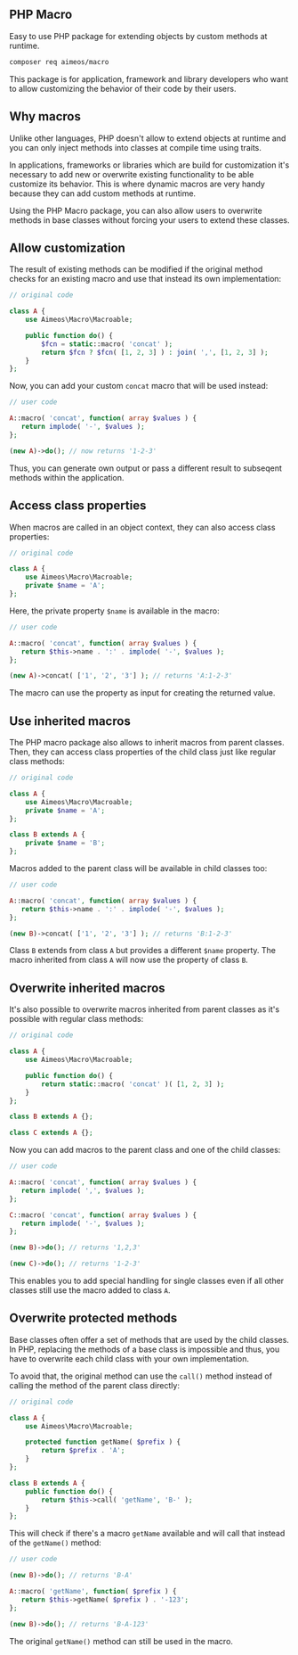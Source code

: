 ## PHP Macro

Easy to use PHP package for extending objects by custom methods at runtime.

```bash
composer req aimeos/macro
```

This package is for application, framework and library developers who want to
allow customizing the behavior of their code by their users.

## Why macros

Unlike other languages, PHP doesn't allow to extend objects at runtime and you
can only inject methods into classes at compile time using traits.

In applications, frameworks or libraries which are build for customization it's
necessary to add new or overwrite existing functionality to be able customize
its behavior. This is where dynamic macros are very handy because they can add
custom methods at runtime.

Using the PHP Macro package, you can also allow users to overwrite methods in
base classes without forcing your users to extend these classes.

## Allow customization

The result of existing methods can be modified if the original method checks
for an existing macro and use that instead its own implementation:

```php
// original code

class A {
    use Aimeos\Macro\Macroable;

	public function do() {
		$fcn = static::macro( 'concat' );
		return $fcn ? $fcn( [1, 2, 3] ) : join( ',', [1, 2, 3] );
	}
};
```

Now, you can add your custom `concat` macro that will be used instead:

```php
// user code

A::macro( 'concat', function( array $values ) {
   return implode( '-', $values );
};

(new A)->do(); // now returns '1-2-3'
```

Thus, you can generate own output or pass a different result to subseqent methods
within the application.

## Access class properties

When macros are called in an object context, they can also access class properties:

```php
// original code

class A {
    use Aimeos\Macro\Macroable;
	private $name = 'A';
};
```

Here, the private property `$name` is available in the macro:

```php
// user code

A::macro( 'concat', function( array $values ) {
   return $this->name . ':' . implode( '-', $values );
};

(new A)->concat( ['1', '2', '3'] ); // returns 'A:1-2-3'
```

The macro can use the property as input for creating the returned value.

## Use inherited macros

The PHP macro package also allows to inherit macros from parent classes. Then,
they can access class properties of the child class just like regular class
methods:

```php
// original code

class A {
    use Aimeos\Macro\Macroable;
	private $name = 'A';
};

class B extends A {
	private $name = 'B';
};
```

Macros added to the parent class will be available in child classes too:

```php
// user code

A::macro( 'concat', function( array $values ) {
   return $this->name . ':' . implode( '-', $values );
};

(new B)->concat( ['1', '2', '3'] ); // returns 'B:1-2-3'
```

Class `B` extends from class `A` but provides a different `$name` property. The
macro inherited from class `A` will now use the property of class `B`.


## Overwrite inherited macros

It's also possible to overwrite macros inherited from parent classes as it's
possible with regular class methods:

```php
// original code

class A {
    use Aimeos\Macro\Macroable;

	public function do() {
		return static::macro( 'concat' )( [1, 2, 3] );
	}
};

class B extends A {};

class C extends A {};
```

Now you can add macros to the parent class and one of the child classes:

```php
// user code

A::macro( 'concat', function( array $values ) {
   return implode( ',', $values );
};

C::macro( 'concat', function( array $values ) {
   return implode( '-', $values );
};

(new B)->do(); // returns '1,2,3'

(new C)->do(); // returns '1-2-3'
```

This enables you to add special handling for single classes even if all other
classes still use the macro added to class `A`.

## Overwrite protected methods

Base classes often offer a set of methods that are used by the child classes.
In PHP, replacing the methods of a base class is impossible and thus, you have
to overwrite each child class with your own implementation.

To avoid that, the original method can use the `call()` method instead of calling
the method of the parent class directly:

```php
// original code

class A {
    use Aimeos\Macro\Macroable;

	protected function getName( $prefix ) {
		return $prefix . 'A';
	}
};

class B extends A {
	public function do() {
		return $this->call( 'getName', 'B-' );
	}
};
```

This will check if there's a macro `getName` available and will call that instead
of the `getName()` method:

```php
// user code

(new B)->do(); // returns 'B-A'

A::macro( 'getName', function( $prefix ) {
   return $this->getName( $prefix ) . '-123';
};

(new B)->do(); // returns 'B-A-123'
```

The original `getName()` method can still be used in the macro.

